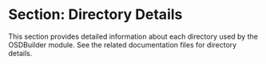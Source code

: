 # Section: Directory Details

This section provides detailed information about each directory used by the OSDBuilder module. See the related documentation files for directory details.
